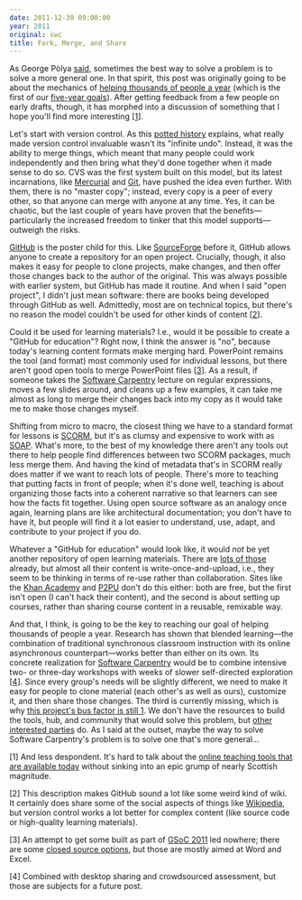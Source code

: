 ```yaml
---
date: 2011-12-30 09:00:00
year: 2011
original: swc
title: Fork, Merge, and Share
---
```

<p>As George P&ograve;lya <a href="http://en.wikipedia.org/wiki/How_to_Solve_It">said</a>, sometimes the best way to solve a problem is to solve a more general one. In that spirit, this post was originally going to be about the mechanics of <a href="{{site.baseurl}}/blog/2011/12/what-success-looks-like-five-years-out.html#volume">helping thousands of people a year</a> (which is the first of our <a href="{{site.baseurl}}/blog/2011/12/what-success-looks-like-five-years-out.html">five-year goals</a>). After getting feedback from a few people on early drafts, though, it has morphed into a discussion of something that I hope you'll find more interesting [<a href="#1">1</a>].</p>
<p>Let's start with version control. As this <a href="http://www.flourish.org/blog/?p=397">potted history</a> explains, what really made version control invaluable wasn't its "infinite undo". Instead, it was the ability to merge things, which meant that many people could work independently and then bring what they'd done together when it made sense to do so. CVS was the first system built on this model, but its latest incarnations, like <a href="http://mercurial.selenic.com/">Mercurial</a> and <a href="http://git-scm.com/">Git</a>, have pushed the idea even further. With them, there is no "master copy"; instead, every copy is a peer of every other, so that anyone can merge with anyone at any time. Yes, it can be chaotic, but the last couple of years have proven that the benefits&mdash;particularly the increased freedom to tinker that this model supports&mdash;outweigh the risks.</p>
<p><a href="https://github.com/">GitHub</a> is the poster child for this. Like <a href="http://sourceforge.net/">SourceForge</a> before it, GitHub allows anyone to create a repository for an open project. Crucially, though, it also makes it easy for people to clone projects, make changes, and then offer those changes back to the author of the original. This was always possible with earlier system, but GitHub has made it routine. And when I said "open project", I didn't just mean software: there are books being developed through GitHub as well. Admittedly, most are on technical topics, but there's no reason the model couldn't be used for other kinds of content [<a href="#2">2</a>].</p>
<p>Could it be used for learning materials? I.e., would it be possible to create a "GitHub for education"? Right now, I think the answer is "no", because today's learning content formats make merging hard. PowerPoint remains the tool (and format) most commonly used for individual lessons, but there aren't good open tools to merge PowerPoint files [<a href="#3">3</a>]. As a result, if someone takes the <a href="https://software-carpentry.org">Software Carpentry</a> lecture on regular expressions, moves a few slides around, and cleans up a few examples, it can take me almost as long to merge their changes back into my copy as it would take me to make those changes myself.</p>
<p>Shifting from micro to macro, the closest thing we have to a standard format for lessons is <a href="http://en.wikipedia.org/wiki/Sharable_Content_Object_Reference_Model">SCORM</a>, but it's as clumsy and expensive to work with as <a href="http://wanderingbarque.com/nonintersecting/2006/11/15/the-s-stands-for-simple/">SOAP</a>. What's more, to the best of my knowledge there aren't any tools out there to help people find differences between two SCORM packages, much less merge them. And having the kind of metadata that's in SCORM really does matter if we want to reach lots of people. There's more to teaching that putting facts in front of people; when it's done well, teaching is about organizing those facts into a coherent narrative so that learners can see how the facts fit together. Using open source software as an analogy once again, learning plans are like architectural documentation; you don't have to have it, but people will find it a lot easier to understand, use, adapt, and contribute to your project if you do.</p>
<p>Whatever a "GitHub for education" would look like, it would <em>not</em> be yet another repository of open learning materials. There are <a href="http://wikieducator.org/Exemplary_Collection_of_Open_eLearning_Content_Repositories">lots of those</a> already, but almost all their content is write-once-and-upload, i.e., they seem to be thinking in terms of re-use rather than collaboration. Sites like the <a href="http://www.khanacademy.org/">Khan Academy</a> and <a href="http://p2pu.org/">P2PU</a> don't do this either: both are free, but the first isn't open (I can't hack their content), and the second is about setting up courses, rather than sharing course content in a reusable, remixable way.</p>
<p>And that, I think, is going to be the key to reaching our goal of helping thousands of people a year. Research has shown that blended learning&mdash;the combination of traditional synchronous classroom instruction with its online asynchronous counterpart&mdash;works better than either on its own. Its concrete realization for <a href="https://software-carpentry.org">Software Carpentry</a> would be to combine intensive two- or three-day workshops with weeks of slower self-directed exploration [<a href="#4">4</a>]. Since every group's needs will be slightly different, we need to make it easy for people to clone material (each other's as well as ours), customize it, and then share those changes. The third is currently missing, which is why <a href="{{site.baseurl}}/blog/2011/12/what-success-looks-like-five-years-out.html#busfactor">this project's bus factor is still 1</a>. We don't have the resources to build the tools, hub, and community that would solve this problem, but <a href="http://commonspace.wordpress.com/mozilla-learning-proposa/">other interested parties</a> do. As I said at the outset, maybe the way to solve Software Carpentry's problem is to solve one that's more general...</p>
<p id="1">[1] And less despondent. It's hard to talk about the <a href="{{site.baseurl}}/blog/2011/12/what-ive-learned-so-far.html#tools">online teaching tools that are available today</a> without sinking into an epic grump of nearly Scottish magnitude.</p>
<p id="2">[2] This description makes GitHub sound a lot like some weird kind of wiki. It certainly does share some of the social aspects of things like <a href="http://www.wikipedia.org/">Wikipedia</a>, but version control works a lot better for complex content (like source code or high-quality learning materials).</p>
<p id="3">[3] An attempt to get some built as part of <a href="http://gsoc-wiki.osuosl.org/index.php/Diff_Initiative">GSoC 2011</a> led nowhere; there are some <a href="http://www.diffutils.com/">closed source options</a>, but those are mostly aimed at Word and Excel.</p>
<p id="4">[4] Combined with desktop sharing and crowdsourced assessment, but those are subjects for a future post.</p>
